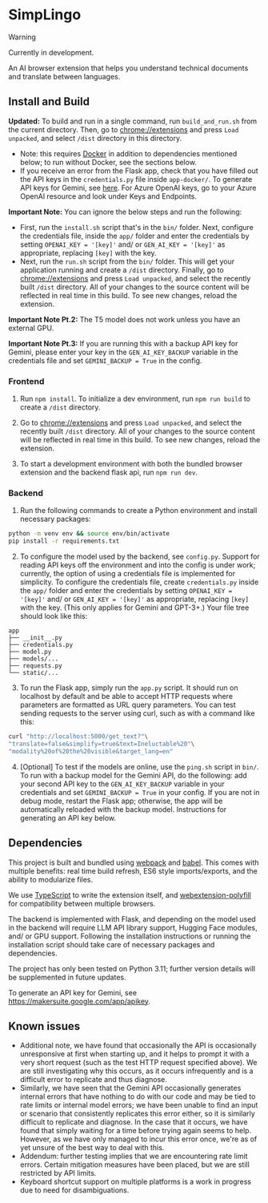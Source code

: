 # SimpLingo
> [!WARNING]
> Currently in development. 

An AI browser extension that helps you understand technical documents and translate between languages.

## Install and Build

**Updated:** To build and run in a single command, run ```build_and_run.sh``` from the current directory. Then, go to [chrome://extensions](chrome://extensions) and press ```Load unpacked```, and select ```/dist``` directory in this directory.
- Note: this requires [Docker](https://docs.docker.com/desktop/) in addition to dependencies mentioned below; to run without Docker, see the sections below. 
- If you receive an error from the Flask app, check that you have filled out the API keys in the ```credentials.py``` file inside ```app-docker/```. To generate API keys for Gemini, see [here](https://makersuite.google.com/app/apikey). For Azure OpenAI keys, go to your Azure OpenAI resource and look under Keys and Endpoints.

**Important Note:** You can ignore the below steps and run the following: 
- First, run the ```install.sh``` script that's in the ```bin/``` folder. Next,  configure the credentials file, inside the ```app/``` folder and enter the credentials by setting ```OPENAI_KEY = '[key]'``` and/ or ```GEN_AI_KEY = '[key]'``` as appropriate, replacing ```[key]``` with the key. 
- Next, run the ```run.sh``` script from the ```bin/``` folder. This will get your application running and create a ```/dist``` directory. Finally, go to [chrome://extensions](chrome://extensions) and press ```Load unpacked```, and select the recently built ```/dist``` directory.
All of your changes to the source content will be reflected in real time in this build. To see new changes, reload the extension. 

**Important Note Pt.2:** The T5 model does not work unless you have an external GPU. 

**Important Note Pt.3:** If you are running this with a backup API key for Gemini, please enter your key in the ```GEN_AI_KEY_BACKUP``` variable in the credentials file and set ```GEMINI_BACKUP = True``` in the config.

### Frontend
1. Run ```npm install```. To initialize a dev environment, run ```npm run build``` to create a ```/dist``` directory. 

2. Go to [chrome://extensions](chrome://extensions) and press ```Load unpacked```, and select the recently built ```/dist``` directory. All of your changes to the source content will be reflected in real time in this build. To see new changes, reload the extension.

3. To start a development environment with both the bundled browser extension and the backend flask api, run ```npm run dev```. 

### Backend
1. Run the following commands to create a Python environment and install necessary packages:
```sh
python -m venv env && source env/bin/activate
pip install -r requirements.txt
```

2. To configure the model used by the backend, see ```config.py```. Support for reading API keys off the environment and into the config is under work; currently, the option of using a credentials file is implemented for simplicity. To configure the credentials file, create ```credentials.py``` inside the ```app/``` folder and enter the credentials by setting ```OPENAI_KEY = '[key]'``` and/ or ```GEN_AI_KEY = '[key]'``` as appropriate, replacing ```[key]``` with the key. (This only applies for Gemini and GPT-3+.) Your file tree should look like this:
```
app
├── __init__.py
├── credentials.py
├── model.py
├── models/...
├── requests.py
└── static/...
```

3. To run the Flask app, simply run the ```app.py``` script. It should run on localhost by default and be able to accept HTTP requests where parameters are formatted as URL query parameters.
You can test sending requests to the server using curl, such as with a command like this:
```sh
curl "http://localhost:5000/get_text?"\
"translate=false&simplify=true&text=Ineluctable%20"\
"modality%20of%20the%20visible&target_lang=en"
```

4. [Optional] To test if the models are online, use the ```ping.sh``` script in ```bin/```. To run with a backup model for the Gemini API, do the following: add your second API key to the ```GEN_AI_KEY_BACKUP``` variable in your credentials and set ```GEMINI_BACKUP = True``` in your config. If you are not in debug mode, restart the Flask app; otherwise, the app will be automatically reloaded with the backup model. Instructions for generating an API key below.

## Dependencies

This project is built and bundled using [webpack](https://webpack.js.org) and [babel](https://www.npmjs.com/package/babel-loader). This comes with multiple benefits: real time build refresh, ES6 style imports/exports, and the ability to modularize files. 

We use [TypeScript](https://www.typescriptlang.org) to write the extension itself, and [webextension-polyfill](https://github.com/mozilla/webextension-polyfill) for compatibility between multiple browsers.

The backend is implemented with Flask, and depending on the model used in the backend will require LLM API library support, Hugging Face modules, and/ or GPU support. Following the installation instructions or running the installation script should take care of necessary packages and dependencies. 

The project has only been tested on Python 3.11; further version details will be supplemented in future updates.

To generate an API key for Gemini, see https://makersuite.google.com/app/apikey. 

## Known issues

- Additional note, we have found that occasionally the API is occasionally unresponsive at first when starting up, and it helps to prompt it with a very short request (such as the test HTTP request specified above). We are still investigating why this occurs, as it occurs infrequently and is a difficult error to replicate and thus diagnose. 
- Similarly, we have seen that the Gemini API occasionally generates internal errors that have nothing to do with our code and may be tied to rate limits or internal model errors; we have been unable to find an input or scenario that consistently replicates this error either, so it is similarly difficult to replicate and diagnose. In the case that it occurs, we have found that simply waiting for a time before trying again seems to help. However, as we have only managed to incur this error once, we're as of yet unsure of the best way to deal with this. 
 - Addendum: further testing implies that we are encountering rate limit errors. Certain mitigation measures have been placed, but we are still restricted by API limits.
- Keyboard shortcut support on multiple platforms is a work in progress due to need for disambiguations.